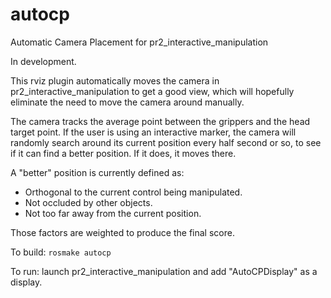 autocp
======

Automatic Camera Placement for pr2_interactive_manipulation

In development.

This rviz plugin automatically moves the camera in pr2_interactive_manipulation to get a good view, which will hopefully eliminate the need to move the camera around manually.

The camera tracks the average point between the grippers and the head target point. If the user is using an interactive marker, the camera will randomly search around its current position every half second or so, to see if it can find a better position. If it does, it moves there.

A "better" position is currently defined as:

* Orthogonal to the current control being manipulated.
* Not occluded by other objects.
* Not too far away from the current position.

Those factors are weighted to produce the final score.

To build: `rosmake autocp`

To run: launch pr2_interactive_manipulation and add "AutoCPDisplay" as a display.
